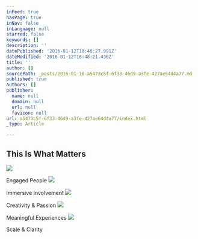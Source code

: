 ```yaml
---
inFeed: true
hasPage: true
inNav: false
inLanguage: null
starred: false
keywords: []
description: ''
datePublished: '2016-01-12T18:48:27.991Z'
dateModified: '2016-01-12T18:48:21.436Z'
title: ''
author: []
sourcePath: _posts/2016-01-10-a5473c5f-6f33-46d9-a3fe-427ae64d4a77.md
published: true
authors: []
publisher:
  name: null
  domain: null
  url: null
  favicon: null
url: a5473c5f-6f33-46d9-a3fe-427ae64d4a77/index.html
_type: Article

---
```

## This Is What Matters
![](https://s3-us-west-2.amazonaws.com/the-grid-img/p/4352176d7052524ced9cc7c52999a3a89d423fce.jpg)

Engaged People
![](https://s3-us-west-2.amazonaws.com/the-grid-img/p/09d216e53b69ae7ea08d08e0d91ef8c9042b0e46.jpg)

Immersive Involvement
![](https://s3-us-west-2.amazonaws.com/the-grid-img/p/7236914da789329b178b7332b5f286ba79073956.jpg)

Creativity & Passion
![](https://s3-us-west-2.amazonaws.com/the-grid-img/p/9109fe505a51b3ca3eb46bb72f3e5cee0cf38a22.jpg)

Meaningful Experiences
![](https://s3-us-west-2.amazonaws.com/the-grid-img/p/0f3646aa57f7ea8100a2737f66297e20d6f6aff2.jpg)

Scale & Clarity